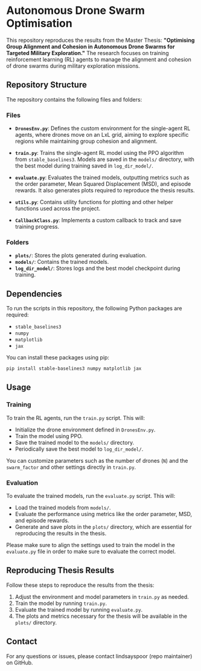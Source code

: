 # Autonomous Drone Swarm Optimisation

This repository reproduces the results from the Master Thesis: **"Optimising Group Alignment and Cohesion in Autonomous Drone Swarms for Targeted Military Exploration."** The research focuses on training reinforcement learning (RL) agents to manage the alignment and cohesion of drone swarms during military exploration missions.

## Repository Structure

The repository contains the following files and folders:

### Files

- **`DronesEnv.py`**: Defines the custom environment for the single-agent RL agents, where drones move on an LxL grid, aiming to explore specific regions while maintaining group cohesion and alignment.
  
- **`train.py`**: Trains the single-agent RL model using the PPO algorithm from `stable_baselines3`. Models are saved in the `models/` directory, with the best model during training saved in `log_dir_model/`.

- **`evaluate.py`**: Evaluates the trained models, outputting metrics such as the order parameter, Mean Squared Displacement (MSD), and episode rewards. It also generates plots required to reproduce the thesis results.

- **`utils.py`**: Contains utility functions for plotting and other helper functions used across the project.

- **`CallbackClass.py`**: Implements a custom callback to track and save training progress.

### Folders

- **`plots/`**: Stores the plots generated during evaluation.
- **`models/`**: Contains the trained models.
- **`log_dir_model/`**: Stores logs and the best model checkpoint during training.

## Dependencies

To run the scripts in this repository, the following Python packages are required:

- `stable_baselines3`
- `numpy`
- `matplotlib`
- `jax`

You can install these packages using pip:

```bash
pip install stable-baselines3 numpy matplotlib jax
```

## Usage

### Training

To train the RL agents, run the `train.py` script. This will:

- Initialize the drone environment defined in `DronesEnv.py`.
- Train the model using PPO.
- Save the trained model to the `models/` directory.
- Periodically save the best model to `log_dir_model/`.

You can customize parameters such as the number of drones (`N`) and the `swarm_factor` and other settings directly in `train.py`.

### Evaluation

To evaluate the trained models, run the `evaluate.py` script. This will:

- Load the trained models from `models/`.
- Evaluate the performance using metrics like the order parameter, MSD, and episode rewards.
- Generate and save plots in the `plots/` directory, which are essential for reproducing the results in the thesis.

Please make sure to align the settings used to train the model in the `evaluate.py` file in order to make sure to evaluate the correct model.


## Reproducing Thesis Results

Follow these steps to reproduce the results from the thesis:

1. Adjust the environment and model parameters in `train.py` as needed.
2. Train the model by running `train.py`.
3. Evaluate the trained model by running `evaluate.py`.
4. The plots and metrics necessary for the thesis will be available in the `plots/` directory.



## Contact

For any questions or issues, please contact lindsayspoor (repo maintainer) on GitHub.
```
